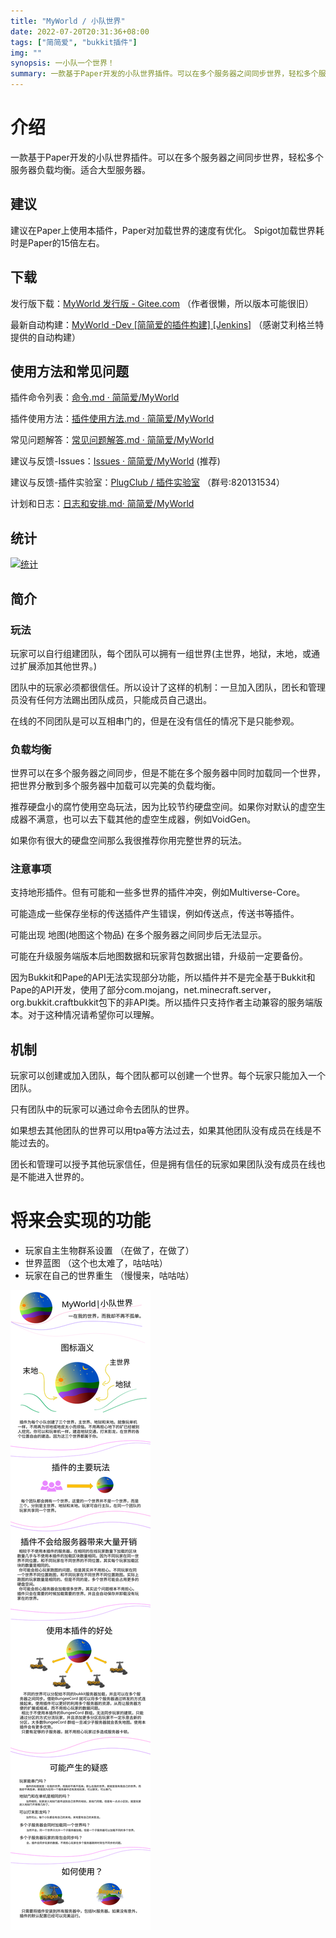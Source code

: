 ```yaml
---
title: "MyWorld / 小队世界"
date: 2022-07-20T20:31:36+08:00
tags: ["简简爱", "bukkit插件"]
img: ""
synopsis: 一小队一个世界！
summary: 一款基于Paper开发的小队世界插件。可以在多个服务器之间同步世界，轻松多个服务器负载均衡。适合大型服务器。
---
```


# 介绍
一款基于Paper开发的小队世界插件。可以在多个服务器之间同步世界，轻松多个服务器负载均衡。适合大型服务器。

## 建议
建议在Paper上使用本插件，Paper对加载世界的速度有优化。
Spigot加载世界耗时是Paper的15倍左右。

## 下载
发行版下载：[MyWorld 发行版 - Gitee.com](https://gitee.com/jja8/MyWorld/releases) （作者很懒，所以版本可能很旧）

最新自动构建：[MyWorld -Dev [简简爱的插件构建] [Jenkins]](https://ci.pmcs.xyz/job/jian-ai-ai/job/MyWorld/) （感谢艾利格兰特提供的自动构建）

## 使用方法和常见问题
插件命令列表：[命令.md · 简简爱/MyWorld](https://gitee.com/jja8/MyWorld/blob/jianjianai/命令.md)

插件使用方法：[插件使用方法.md · 简简爱/MyWorld](https://gitee.com/jja8/MyWorld/blob/jianjianai/插件使用方法.md)

常见问题解答：[常见问题解答.md · 简简爱/MyWorld](https://gitee.com/jja8/MyWorld/blob/jianjianai/常见问题解答.md)

建议与反馈-Issues：[Issues · 简简爱/MyWorld](https://gitee.com/jja8/MyWorld/issues)  (推荐)

建议与反馈-插件实验室：[PlugClub / 插件实验室](https://jq.qq.com/?_wv=1027&k=LyeQlfSK) （群号:820131534）

计划和日志：[日志和安排.md· 简简爱/MyWorld](https://gitee.com/jja8/MyWorld/blob/jianjianai/日志和安排.md)

## 统计
[![统计](https://bstats.org/signatures/bukkit/MyWorld.svg)](https://bstats.org/plugin/bukkit/MyWorld/14206)

## 简介
### 玩法
玩家可以自行组建团队，每个团队可以拥有一组世界(主世界，地狱，末地，或通过扩展添加其他世界。)

团队中的玩家必须都很信任。所以设计了这样的机制：一旦加入团队，团长和管理员没有任何方法踢出团队成员，只能成员自己退出。

在线的不同团队是可以互相串门的，但是在没有信任的情况下是只能参观。

### 负载均衡
世界可以在多个服务器之间同步，但是不能在多个服务器中同时加载同一个世界，把世界分散到多个服务器中加载可以完美的负载均衡。

推荐硬盘小的腐竹使用空岛玩法，因为比较节约硬盘空间。如果你对默认的虚空生成器不满意，也可以去下载其他的虚空生成器，例如VoidGen。

如果你有很大的硬盘空间那么我很推荐你用完整世界的玩法。

### 注意事项
支持地形插件。但有可能和一些多世界的插件冲突，例如Multiverse-Core。

可能造成一些保存坐标的传送插件产生错误，例如传送点，传送书等插件。

可能出现 地图(地图这个物品) 在多个服务器之间同步后无法显示。

可能在升级服务端版本后地图数据和玩家背包数据出错，升级前一定要备份。

因为Bukkit和Pape的API无法实现部分功能，所以插件并不是完全基于Bukkit和Pape的API开发，使用了部分com.mojang，net.minecraft.server，org.bukkit.craftbukkit包下的非API类。所以插件只支持作者主动兼容的服务端版本。对于这种情况请希望你可以理解。


## 机制
玩家可以创建或加入团队，每个团队都可以创建一个世界。每个玩家只能加入一个团队。

只有团队中的玩家可以通过命令去团队的世界。

如果想去其他团队的世界可以用tpa等方法过去，如果其他团队没有成员在线是不能过去的。

团长和管理可以授予其他玩家信任，但是拥有信任的玩家如果团队没有成员在线也是不能进入世界的。



# 将来会实现的功能
- 玩家自主生物群系设置 （在做了，在做了）
- 世界蓝图 （这个也太难了，咕咕咕）
- 玩家在自己的世界重生 （慢慢来，咕咕咕）


![介绍](img/MyWorld/MyWorld介绍.svg )